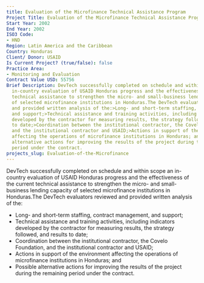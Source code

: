 ```yaml
---
title: Evaluation of the Microfinance Technical Assistance Program
Project Title: Evaluation of the Microfinance Technical Assistance Program
Start Year: 2002
End Year: 2002
ISO3 Code:
- HND
Region: Latin America and the Caribbean
Country: Honduras
Client/ Donor: USAID
Is Current Project? (true/false): false
Practice Area:
- Monitoring and Evaluation
Contract Value USD: 55756
Brief Description: DevTech successfully completed on schedule and within scope an
  in-country evaluation of USAID Honduras progress and the effectiveness of the current
  technical assistance to strengthen the micro- and small-business lending capacity
  of selected microfinance institutions in Honduras.The DevTech evaluators reviewed
  and provided written analysis of the:>Long- and short-term staffing, contract management,
  and support;>Technical assistance and training activities, including indicators
  developed by the contractor for measuring results, the strategy followed, and results
  to date;>Coordination between the institutional contractor, the Covelo Foundation,
  and the institutional contractor and USAID;>Actions in support of the environment
  affecting the operations of microfinance institutions in Honduras; and>Possible
  alternative actions for improving the results of the project during the remaining
  period under the contract.
projects_slug: Evaluation-of-the-Microfinance
---
```


DevTech successfully completed on schedule and within scope an in-country evaluation of USAID Honduras progress and the effectiveness of the current technical assistance to strengthen the micro- and small-business lending capacity of selected microfinance institutions in Honduras.The DevTech evaluators reviewed and provided written analysis of the:
* Long- and short-term staffing, contract management, and support;
* Technical assistance and training activities, including indicators developed by the contractor for measuring results, the strategy followed, and results to date;
* Coordination between the institutional contractor, the Covelo Foundation, and the institutional contractor and USAID;
* Actions in support of the environment affecting the operations of microfinance institutions in Honduras; and
* Possible alternative actions for improving the results of the project during the remaining period under the contract.